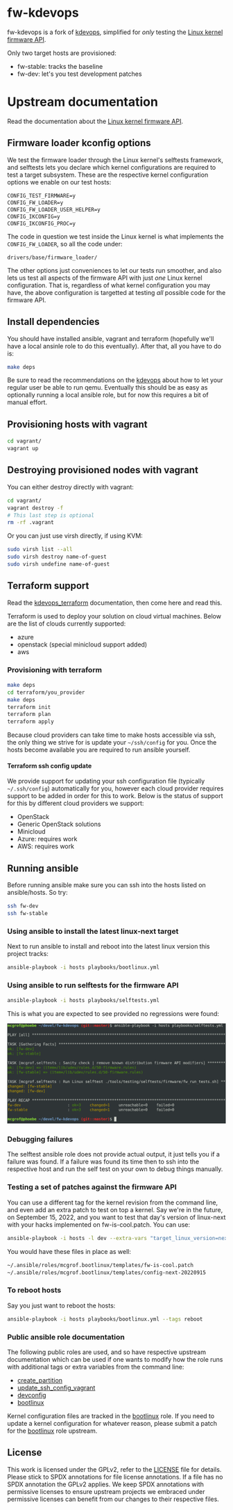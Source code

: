 # fw-kdevops

fw-kdevops is a fork of [kdevops](https://github.com/mcgrof/kdevops),
simplified for *only* testing the
[Linux kernel firmware API](https://www.kernel.org/doc/html/latest/driver-api/firmware/index.html).

Only two target hosts are provisioned:

  * fw-stable: tracks the baseline
  * fw-dev: let's you test development patches

# Upstream documentation

Read the documentation about the
[Linux kernel firmware API](https://www.kernel.org/doc/html/latest/driver-api/firmware/index.html).

## Firmware loader kconfig options

We test the firmware loader through the Linux kernel's selftests framework,
and selftests lets you declare which kernel configurations are required to
test a target subsystem. These are the respective kernel configuration options
we enable on our test hosts:

```
CONFIG_TEST_FIRMWARE=y
CONFIG_FW_LOADER=y
CONFIG_FW_LOADER_USER_HELPER=y
CONFIG_IKCONFIG=y
CONFIG_IKCONFIG_PROC=y
```

The code in question we test inside the Linux kernel is what implements
the `CONFIG_FW_LOADER`, so all the code under:

``` 
drivers/base/firmware_loader/
```

The other options just conveniences to let our tests run smoother, and
also lets us test all aspects of the firmware API with just *one*
Linux kernel configuration. That is, regardless of what kernel
configuration you may have, the above configuration is targetted
at testing *all* possible code for the firmware API.

## Install dependencies

You should have installed ansible, vagrant and terraform (hopefully we'll have
a local ansinle role to do this eventually). After that, all you have to do is:

```bash
make deps
```

Be sure to read the recommendations on the
[kdevops](https://github.com/mcgrof/kdevops) about how to let your
regular user be able to run qemu. Eventually this should be as easy
as optionally running a local ansible role, but for now this requires
a bit of manual effort.

## Provisioning hosts with vagrant

```bash
cd vagrant/
vagrant up
```

## Destroying provisioned nodes with vagrant

You can either destroy directly with vagrant:

```bash
cd vagrant/
vagrant destroy -f
# This last step is optional
rm -rf .vagrant
```

Or you can just use virsh directly, if using KVM:

```bash
sudo virsh list --all
sudo virsh destroy name-of-guest
sudo virsh undefine name-of-guest
```

## Terraform support

Read the [kdevops_terraform](https://github.com/mcgrof/kdevops_terraform)
documentation, then come here and read this.

Terraform is used to deploy your solution on cloud virtual machines. Below are
the list of clouds currently supported:

  * azure
  * openstack (special minicloud support added)
  * aws

### Provisioning with terraform

```bash
make deps
cd terraform/you_provider
make deps
terraform init
terraform plan
terraform apply
```

Because cloud providers can take time to make hosts accessible via ssh, the
only thing we strive for is update your `~/ssh/config` for you. Once the
hosts become available you are required to run ansible yourself.

#### Terraform ssh config update

We provide support for updating your ssh configuration file (typically
`~/.ssh/config`) automatically for you, however each cloud provider requires
support to be added in order for this to work. Below is the status of support
for this by different cloud providers we support:

  * OpenStack
   * Generic OpenStack solutions
   * Minicloud
  * Azure: requires work
  * AWS: requires work

## Running ansible

Before running ansible make sure you can ssh into the hosts listed on
ansible/hosts. So try:


```bash
ssh fw-dev
ssh fw-stable
```
### Using ansible to install the latest linux-next target

Next to run ansible to install and reboot into the latest linux version this
project tracks:

```bash
ansible-playbook -i hosts playbooks/bootlinux.yml
```

### Using ansible to run selftests for the firmware API


```bash
ansible-playbook -i hosts playbooks/selftests.yml
```

This is what you are expected to see provided no regressions were found:

![Demo of results](images/demo-0001.png)

### Debugging failures

The selftest ansible role does not provide actual output, it just tells you if
a failure was found. If a failure was found its time then to ssh into the
respective host and run the self test on your own to debug things manually.

### Testing a set of patches against the firmware API

You can use a different tag for the kernel revision from the command line, and
even add an extra patch to test on top a kernel. Say we're in the future, on
September 15, 2022, and you want to test that day's version of linux-next with
your hacks implemented on fw-is-cool.patch. You can use:

```bash
ansible-playbook -i hosts -l dev --extra-vars "target_linux_version=next-20220915 target_linux_extra_patch=fw-is-cool.patch" bootlinux.yml
```

You would have these files in place as well:

```bash
~/.ansible/roles/mcgrof.bootlinux/templates/fw-is-cool.patch
~/.ansible/roles/mcgrof.bootlinux/templates/config-next-20220915
```

### To reboot hosts

Say you just want to reboot the hosts:

```bash
ansible-playbook -i hosts playbooks/bootlinux.yml --tags reboot
```

### Public ansible role documentation

The following public roles are used, and so have respective upstream
documentation which can be used if one wants to modify how the role
runs with additional tags or extra variables from the command line:

  * [create_partition](https://github.com/mcgrof/create_partition)
  * [update_ssh_config_vagrant](https://github.com/mcgrof/update_ssh_config_vagrant)
  * [devconfig](https://github.com/mcgrof/devconfig)
  * [bootlinux](https://github.com/mcgrof/bootlinux)

Kernel configuration files are tracked in the [bootlinux](https://github.com/mcgrof/bootlinux)
role. If you need to update a kernel configuration for whatever reason, please
submit a patch for the [bootlinux](https://github.com/mcgrof/bootlinux)
role upstream.

License
-------

This work is licensed under the GPLv2, refer to the [LICENSE](./LICENSE) file
for details. Please stick to SPDX annotations for file license annotations.
If a file has no SPDX annotation the GPLv2 applies. We keep SPDX annotations
with permissive licenses to ensure upstream projects we embraced under
permissive licenses can benefit from our changes to their respective files.
